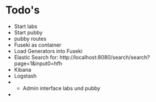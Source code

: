 # Todo's
*  Start labs
*  Start pubby
* pubby routes
* Fuseki as container
* Load Generators into Fuseki
* Elastic Search for: http://localhost:8080/search/search?page=1&input0=hfh
* Kibana
* Logstash
* * Admin interface labs und pubby
* 